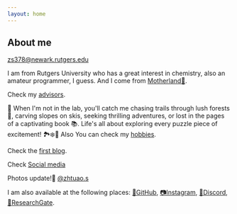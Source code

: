 ```yaml
---
layout: home
---
```


## About me

zs378@newark.rutgers.edu

I am from Rutgers University who has a great interest in chemistry, also an amateur programmer, I guess.  And I come from [Motherland🏯](/s/motherland).

Check my [advisors](/s/advisors). 

🧩 When I'm not in the lab, you'll catch me chasing trails through lush forests 🌳, carving slopes on skis, seeking thrilling adventures, or lost in the pages of a captivating book 📚. Life's all about exploring every puzzle piece of excitement! 🏞️❄️📖 Also You can check my [hobbies](/s/hobbies-more).

Check the [first blog](https://www.zhutaosheng.com//2023/01/01/Welcome-to-my-world-view.html).

Check [Social media](/s/social-more)

Photos update!📸 [@zhtuao.s](https://www.instagram.com/zhutao.s/?utm_source=ig_embed&utm_campaign=loading)


I am also available at the following places: [🐙GitHub](https://github.com/zhutaosheng), [📷Instagram](https://www.instagram.com/zhutao.s/?utm_source=ig_embed&utm_campaign=loading), [🤖Discord](https://discord.com/users/Zhutao#4694), [📖ResearchGate](https://www.researchgate.net/profile/Zhutao-Sheng).
